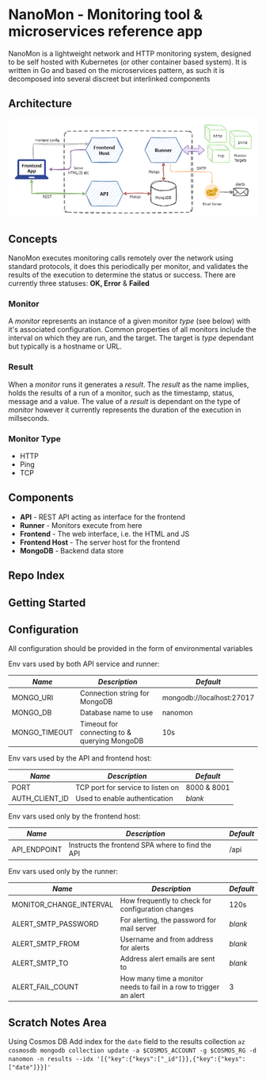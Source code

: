 # NanoMon - Monitoring tool & microservices reference app

NanoMon is a lightweight network and HTTP monitoring system, designed to be self hosted with Kubernetes (or other container based system). It is written in Go and based on the microservices pattern, as such it is decomposed into several discreet but interlinked components

## Architecture

![architecture diagram](./etc/architecture.drawio.png)

## Concepts

NanoMon executes monitoring calls remotely over the network using standard protocols, it does this periodically per monitor, and validates the results of the execution to determine the status or success. There are currently three statuses: **OK, Error** & **Failed**

### Monitor

A _monitor_ represents an instance of a given monitor _type_ (see below) with it's associated configuration. Common properties of all monitors include the interval on which they are run, and the target. The target is _type_ dependant but typically is a hostname or URL.

### Result

When a _monitor_ runs it generates a _result_. The _result_ as the name implies, holds the results of a run of a monitor, such as the timestamp, status, message and a value. The value of a _result_ is dependant on the type of _monitor_ however it currently represents the duration of the execution in millseconds.

### Monitor Type

- HTTP
- Ping
- TCP

## Components

- **API** - REST API acting as interface for the frontend
- **Runner** - Monitors execute from here
- **Frontend** - The web interface, i.e. the HTML and JS
- **Frontend Host** - The server host for the frontend
- **MongoDB** - Backend data store

## Repo Index

## Getting Started

## Configuration

All configuration should be provided in the form of environmental variables

Env vars used by both API service and runner:

| _Name_        | _Description_                                | _Default_                 |
| ------------- | -------------------------------------------- | ------------------------- |
| MONGO_URI     | Connection string for MongoDB                | mongodb://localhost:27017 |
| MONGO_DB      | Database name to use                         | nanomon                   |
| MONGO_TIMEOUT | Timeout for connecting to & querying MongoDB | 10s                       |

Env vars used by the API and frontend host:

| _Name_         | _Description_                 | _Default_   |
| -------------- | ----------------------------- | ----------- |
| PORT           | TCP port for service to listen on | 8000 & 8001 |
| AUTH_CLIENT_ID | Used to enable authentication | _blank_     |

Env vars used only by the frontend host:

| _Name_       | _Description_                                    | _Default_ |
| ------------ | ------------------------------------------------ | --------- |
| API_ENDPOINT | Instructs the frontend SPA where to find the API | /api      |

Env vars used only by the runner:

| _Name_                  | _Description_                                                      | _Default_ |
| ----------------------- | ------------------------------------------------------------------ | --------- |
| MONITOR_CHANGE_INTERVAL | How frequently to check for configuration changes                  | 120s      |
| ALERT_SMTP_PASSWORD     | For alerting, the password for mail server                         | _blank_   |
| ALERT_SMTP_FROM         | Username and from address for alerts                               | _blank_   |
| ALERT_SMTP_TO           | Address alert emails are sent to                                   | _blank_   |
| ALERT_FAIL_COUNT        | How many time a monitor needs to fail in a row to trigger an alert | 3         |

## Scratch Notes Area

Using Cosmos DB
Add index for the `date` field to the results collection
`az cosmosdb mongodb collection update -a $COSMOS_ACCOUNT -g $COSMOS_RG -d nanomon -n results --idx '[{"key":{"keys":["_id"]}},{"key":{"keys":["date"]}}]'`